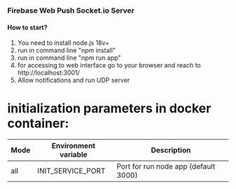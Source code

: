 ### Firebase Web Push Socket.io Server

#### How to start?

1. You need to install node.js 18v+
2. run in command line "npm install"
3. run in command line "npm run app"
4. for accessing to web interface go to your browser and reach to http://localhost:3001/
5. Allow notifications and run UDP server

# initialization parameters in docker container:

| Mode | Environment variable | Description                          |
| ---- | -------------------- | ------------------------------------ |
| all  | INIT_SERVICE_PORT    | Port for run node app (default 3000) |
